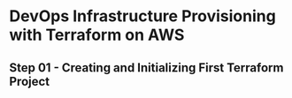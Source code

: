 # DevOps Infrastructure Provisioning with Terraform on AWS

## Step 01 - Creating and Initializing First Terraform Project
